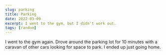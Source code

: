 ```yaml
---
slug: parking
title: Parking
date: 2022-03-09
excerpt: I went to the gym, but I didn't work out.
tags: [random]
---
```


I went to the gym again. Drove around the parking lot for 10 minutes with a caravan of other cars looking for space to park. I ended up just going home.
